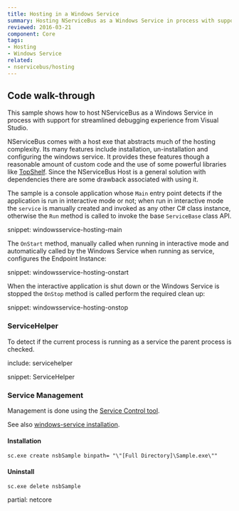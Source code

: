 ```yaml
---
title: Hosting in a Windows Service
summary: Hosting NServiceBus as a Windows Service in process with support for streamlined debugging experience from Visual Studio.
reviewed: 2016-03-21
component: Core
tags:
- Hosting
- Windows Service
related:
- nservicebus/hosting
---
```


## Code walk-through

This sample shows how to host NServiceBus as a Windows Service in process with support for streamlined debugging experience from Visual Studio.

NServiceBus comes with a host exe that abstracts much of the hosting complexity. Its many features include installation, un-installation and configuring the windows service. It provides these features though a reasonable amount of custom code and the use of some powerful libraries like [TopShelf](http://topshelf-project.com/). Since the NServiceBus Host is a general solution with dependencies there are some drawback associated with using it.

The sample is a console application whose `Main` entry point detects if the application is run in interactive mode or not; when run in interactive mode the `service` is manually created and invoked as any other C# class instance, otherwise the `Run` method is called to invoke the base `ServiceBase` class API.

snippet: windowsservice-hosting-main

The `OnStart` method, manually called when running in interactive mode and automatically called by the Windows Service when running as service, configures the Endpoint Instance:

snippet: windowsservice-hosting-onstart

When the interactive application is shut down or the Windows Service is stopped the `OnStop` method is called perform the required clean up:

snippet: windowsservice-hosting-onstop


### ServiceHelper

To detect if the current process is running as a service the parent process is checked.


include: servicehelper

snippet: ServiceHelper


### Service Management

Management is done using the [Service Control tool](https://technet.microsoft.com/en-us/library/cc754599.aspx).

See also [windows-service installation](/nservicebus/hosting/windows-service.md#installation).


#### Installation

```
sc.exe create nsbSample binpath= "\"[Full Directory]\Sample.exe\""
```


#### Uninstall

```
sc.exe delete nsbSample
```


partial: netcore
